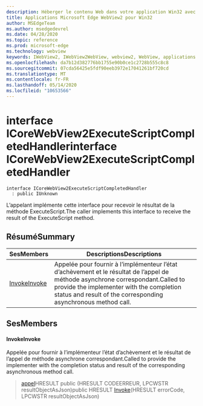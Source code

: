 ```yaml
---
description: Héberger le contenu Web dans votre application Win32 avec le contrôle Microsoft Edge WebView2
title: Applications Microsoft Edge WebView2 pour Win32
author: MSEdgeTeam
ms.author: msedgedevrel
ms.date: 04/28/2020
ms.topic: reference
ms.prod: microsoft-edge
ms.technology: webview
keywords: IWebView2, IWebView2WebView, webview2, WebView, applications Win32, Win32, Edge, ICoreWebView2, ICoreWebView2Controller, contrôle de navigateur, html Edge
ms.openlocfilehash: da7b12d382776bb1755e90b0ce1c2728b555c8c8
ms.sourcegitcommit: 07cda56425e5fdf90eeb3972e17041261bf720cd
ms.translationtype: MT
ms.contentlocale: fr-FR
ms.lasthandoff: 05/14/2020
ms.locfileid: "10653566"
---
```

# <span data-ttu-id="99a9a-104">interface ICoreWebView2ExecuteScriptCompletedHandler</span><span class="sxs-lookup"><span data-stu-id="99a9a-104">interface ICoreWebView2ExecuteScriptCompletedHandler</span></span> 

```
interface ICoreWebView2ExecuteScriptCompletedHandler
  : public IUnknown
```

<span data-ttu-id="99a9a-105">L’appelant implémente cette interface pour recevoir le résultat de la méthode ExecuteScript.</span><span class="sxs-lookup"><span data-stu-id="99a9a-105">The caller implements this interface to receive the result of the ExecuteScript method.</span></span>

## <span data-ttu-id="99a9a-106">Résumé</span><span class="sxs-lookup"><span data-stu-id="99a9a-106">Summary</span></span>

 <span data-ttu-id="99a9a-107">Ses</span><span class="sxs-lookup"><span data-stu-id="99a9a-107">Members</span></span>                        | <span data-ttu-id="99a9a-108">Descriptions</span><span class="sxs-lookup"><span data-stu-id="99a9a-108">Descriptions</span></span>
--------------------------------|---------------------------------------------
[<span data-ttu-id="99a9a-109">Invoke</span><span class="sxs-lookup"><span data-stu-id="99a9a-109">Invoke</span></span>](#invoke) | <span data-ttu-id="99a9a-110">Appelée pour fournir à l’implémenteur l’état d’achèvement et le résultat de l’appel de méthode asynchrone correspondant.</span><span class="sxs-lookup"><span data-stu-id="99a9a-110">Called to provide the implementer with the completion status and result of the corresponding asynchronous method call.</span></span>

## <span data-ttu-id="99a9a-111">Ses</span><span class="sxs-lookup"><span data-stu-id="99a9a-111">Members</span></span>

#### <span data-ttu-id="99a9a-112">Invoke</span><span class="sxs-lookup"><span data-stu-id="99a9a-112">Invoke</span></span> 

<span data-ttu-id="99a9a-113">Appelée pour fournir à l’implémenteur l’état d’achèvement et le résultat de l’appel de méthode asynchrone correspondant.</span><span class="sxs-lookup"><span data-stu-id="99a9a-113">Called to provide the implementer with the completion status and result of the corresponding asynchronous method call.</span></span>

> <span data-ttu-id="99a9a-114">[appel](#invoke)HRESULT public (HRESULT CODEERREUR, LPCWSTR resultObjectAsJson)</span><span class="sxs-lookup"><span data-stu-id="99a9a-114">public HRESULT [Invoke](#invoke)(HRESULT errorCode, LPCWSTR resultObjectAsJson)</span></span>


